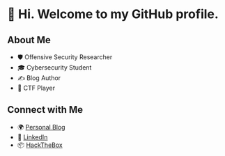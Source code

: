 # 👋 Hi. Welcome to my GitHub profile.

## About Me
- 🛡️ Offensive Security Researcher
- 🎓 Cybersecurity Student
- ✍️ Blog Author
- 🧩 CTF Player

## Connect with Me
- 🌍 [Personal Blog](https://aquaasec.github.io/)
- 💼 [LinkedIn](https://www.linkedin.com/in/andrew-adams-894668293/)
- 📦 [HackTheBox](https://app.hackthebox.com/profile/1568808)

